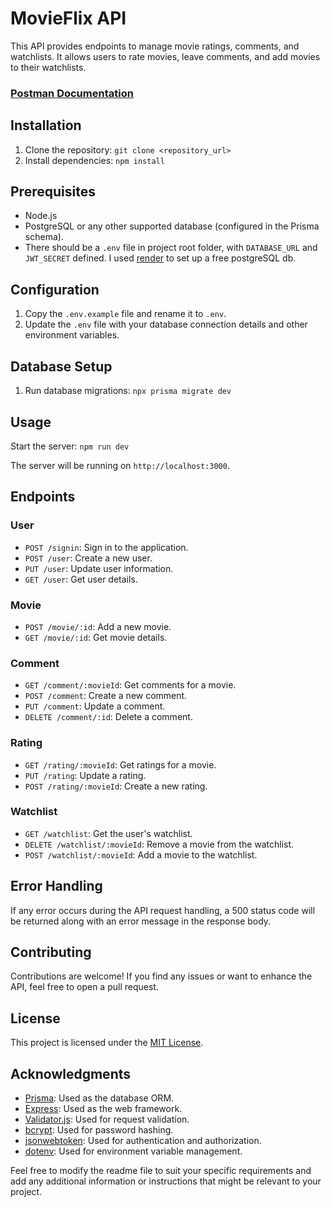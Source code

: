 # MovieFlix API

This API provides endpoints to manage movie ratings, comments, and watchlists. It allows users to rate movies, leave comments, and add movies to their watchlists.

### [Postman Documentation](https://documenter.getpostman.com/view/11815460/2s93zH2K7A)

## Installation

1. Clone the repository: `git clone <repository_url>`
2. Install dependencies: `npm install`

## Prerequisites

- Node.js
- PostgreSQL or any other supported database (configured in the Prisma schema).
- There should be a `.env` file in project root folder, with `DATABASE_URL` and `JWT_SECRET` defined. I used [render](https://render.com/) to set up a free postgreSQL db.

## Configuration

1. Copy the `.env.example` file and rename it to `.env`.
2. Update the `.env` file with your database connection details and other environment variables.

## Database Setup

1. Run database migrations: `npx prisma migrate dev`

## Usage

Start the server: `npm run dev`

The server will be running on `http://localhost:3000`.

## Endpoints

### User

- `POST /signin`: Sign in to the application.
- `POST /user`: Create a new user.
- `PUT /user`: Update user information.
- `GET /user`: Get user details.

### Movie

- `POST /movie/:id`: Add a new movie.
- `GET /movie/:id`: Get movie details.

### Comment

- `GET /comment/:movieId`: Get comments for a movie.
- `POST /comment`: Create a new comment.
- `PUT /comment`: Update a comment.
- `DELETE /comment/:id`: Delete a comment.

### Rating

- `GET /rating/:movieId`: Get ratings for a movie.
- `PUT /rating`: Update a rating.
- `POST /rating/:movieId`: Create a new rating.

### Watchlist

- `GET /watchlist`: Get the user's watchlist.
- `DELETE /watchlist/:movieId`: Remove a movie from the watchlist.
- `POST /watchlist/:movieId`: Add a movie to the watchlist.

## Error Handling

If any error occurs during the API request handling, a 500 status code will be returned along with an error message in the response body.

## Contributing

Contributions are welcome! If you find any issues or want to enhance the API, feel free to open a pull request.

## License

This project is licensed under the [MIT License](LICENSE).

## Acknowledgments

- [Prisma](https://www.prisma.io/): Used as the database ORM.
- [Express](https://expressjs.com/): Used as the web framework.
- [Validator.js](https://validatorjs.com/): Used for request validation.
- [bcrypt](https://www.npmjs.com/package/bcrypt): Used for password hashing.
- [jsonwebtoken](https://www.npmjs.com/package/jsonwebtoken): Used for authentication and authorization.
- [dotenv](https://www.npmjs.com/package/dotenv): Used for environment variable management.

Feel free to modify the readme file to suit your specific requirements and add any additional information or instructions that might be relevant to your project.
